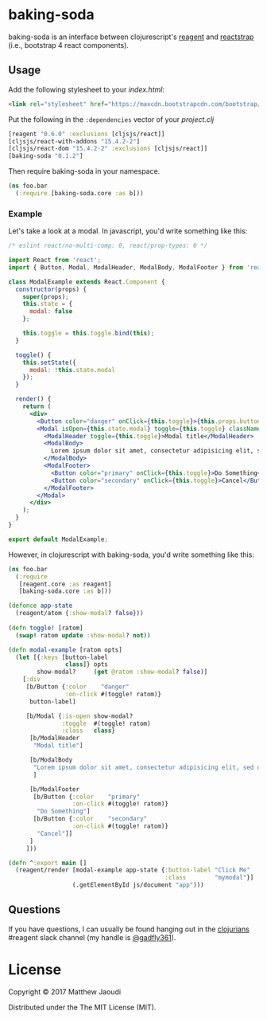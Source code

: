 # baking-soda

baking-soda is an interface between
clojurescript's [reagent](https://github.com/reagent-project/reagent)
and [reactstrap](http://reactstrap.github.io/) (i.e., bootstrap 4 react components).

## Usage

Add the following stylesheet to your *index.html*:

```html
<link rel="stylesheet" href="https://maxcdn.bootstrapcdn.com/bootstrap/4.0.0-alpha.6/css/bootstrap.min.css" integrity="sha384-rwoIResjU2yc3z8GV/NPeZWAv56rSmLldC3R/AZzGRnGxQQKnKkoFVhFQhNUwEyJ" crossorigin="anonymous">
```


Put the following in the `:dependencies` vector of your *project.clj*

```clojure
[reagent "0.6.0" :exclusions [cljsjs/react]]
[cljsjs/react-with-addons "15.4.2-2"]
[cljsjs/react-dom "15.4.2-2" :exclusions [cljsjs/react]]
[baking-soda "0.1.2"]
```

Then require baking-soda in your namespace.

```clojure
(ns foo.bar
  (:require [baking-soda.core :as b]))
```

### Example

Let's take a look at a modal. In javascript, you'd write something like this:

```jsx
/* eslint react/no-multi-comp: 0, react/prop-types: 0 */

import React from 'react';
import { Button, Modal, ModalHeader, ModalBody, ModalFooter } from 'reactstrap';

class ModalExample extends React.Component {
  constructor(props) {
    super(props);
    this.state = {
      modal: false
    };

    this.toggle = this.toggle.bind(this);
  }

  toggle() {
    this.setState({
      modal: !this.state.modal
    });
  }

  render() {
    return (
      <div>
        <Button color="danger" onClick={this.toggle}>{this.props.buttonLabel}</Button>
        <Modal isOpen={this.state.modal} toggle={this.toggle} className={this.props.className}>
          <ModalHeader toggle={this.toggle}>Modal title</ModalHeader>
          <ModalBody>
            Lorem ipsum dolor sit amet, consectetur adipisicing elit, sed do eiusmod tempor incididunt ut labore et dolore magna aliqua. Ut enim ad minim veniam, quis nostrud exercitation ullamco laboris nisi ut aliquip ex ea commodo consequat. Duis aute irure dolor in reprehenderit in voluptate velit esse cillum dolore eu fugiat nulla pariatur. Excepteur sint occaecat cupidatat non proident, sunt in culpa qui officia deserunt mollit anim id est laborum.
          </ModalBody>
          <ModalFooter>
            <Button color="primary" onClick={this.toggle}>Do Something</Button>{' '}
            <Button color="secondary" onClick={this.toggle}>Cancel</Button>
          </ModalFooter>
        </Modal>
      </div>
    );
  }
}

export default ModalExample;
```

However, in clojurescript with baking-soda, you'd write something like this:

```clojure
(ns foo.bar
  (:require
   [reagent.core :as reagent]
   [baking-soda.core :as b]))

(defonce app-state
  (reagent/atom {:show-modal? false}))
  
(defn toggle! [ratom]
  (swap! ratom update :show-modal? not))

(defn modal-example [ratom opts]
  (let [{:keys [button-label
                class]} opts
        show-modal?     (get @ratom :show-modal? false)]
    [:div
     [b/Button {:color    "danger"
                :on-click #(toggle! ratom)}
      button-label]

     [b/Modal {:is-open show-modal?
               :toggle  #(toggle! ratom)
               :class   class}
      [b/ModalHeader
       "Modal title"]

      [b/ModalBody
       "Lorem ipsum dolor sit amet, consectetur adipisicing elit, sed do eiusmod tempor incididunt ut labore et dolore magna aliqua. Ut enim ad minim veniam, quis nostrud exercitation ullamco laboris nisi ut aliquip ex ea commodo consequat. Duis aute irure dolor in reprehenderit in voluptate velit esse cillum dolore eu fugiat nulla pariatur. Excepteur sint occaecat cupidatat non proident, sunt in culpa qui officia deserunt mollit anim id est laborum."
	   ]

      [b/ModalFooter
       [b/Button {:color    "primary"
                  :on-click #(toggle! ratom)}
        "Do Something"]
       [b/Button {:color    "secondary"
                  :on-click #(toggle! ratom)}
        "Cancel"]]
      ]
     ]))

(defn ^:export main []
  (reagent/render [modal-example app-state {:button-label "Click Me"
                                            :class        "mymodal"}]
                  (.getElementById js/document "app")))
```

## Questions

If you have questions, I can usually be found hanging out in the
[clojurians](http://clojurians.net/) #reagent slack channel (my handle
is [@gadfly361](https://twitter.com/gadfly361)).

# License

Copyright © 2017 Matthew Jaoudi

Distributed under the The MIT License (MIT).
